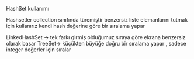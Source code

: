 HashSet kullanımı 

Hashsetler collection sınıfında türemiştir
benzersiz liste elemanlarını tutmak için kullanırız
kendi hash değerine göre bir sıralama yapar

LinkedHashSet -> tek farkı girmiş olduğumuz sıraya göre ekrana benzersiz olarak basar
TreeSet-> küçükten büyüğe doğru bir sıralama yapar , sadece integer değerler için sıralar
